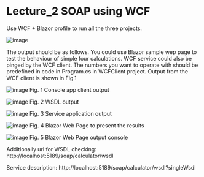 <h1>Lecture_2 SOAP using WCF</h1>

Use WCF + Blazor profile to run all the three projects.

![image](https://github.com/user-attachments/assets/16228f99-c4dd-4f03-8d57-9582a9371eae)

The output should be as follows. You could use Blazor sample wep page to test the behaviour of simple four calculations.
WCF service could also be pinged by the WCF client. The numbers you want to operate with should be predefined in code in Program.cs in WCFClient project. Output from the WCF client is shown in Fig.1

![image](https://github.com/user-attachments/assets/ad96244c-1ad2-4250-9183-2a4af14ab80a)
Fig. 1 Console app client output

![image](https://github.com/user-attachments/assets/94a752ca-a709-4053-81cb-293d97ebbcf7)
Fig. 2 WSDL output

![image](https://github.com/user-attachments/assets/6b76128b-6239-47fc-85dc-a68bb8c29d5b)
Fig. 3 Service application output

![image](https://github.com/user-attachments/assets/46d27737-3562-4349-a7cf-23a3c96a2e1c)
Fig. 4 Blazor Web Page to present the results

![image](https://github.com/user-attachments/assets/f592a09b-b7e5-403f-b2fd-a14f949febdb)
Fig. 5 Blazor Web Page output console

Additionally url for WSDL checking:
http://localhost:5189/soap/calculator/wsdl

Service description:
http://localhost:5189/soap/calculator/wsdl?singleWsdl



